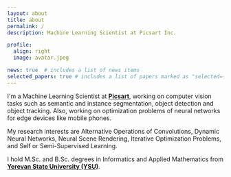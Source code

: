 ```yaml
---
layout: about
title: about
permalink: /
description: Machine Learning Scientist at Picsart Inc.

profile:
  align: right
  image: avatar.jpeg

news: true  # includes a list of news items
selected_papers: true # includes a list of papers marked as "selected={true}"
---
```


I'm a Machine Learning Scientist at <strong><a href="https://www.picsart.com" target="_blank">Picsart</a></strong>, 
working on computer vision tasks such as semantic and instance segmentation, object detection and object tracking. 
Also, working on optimization problems of neural networks for edge devices like mobile phones.

My research interests are Alternative Operations of Convolutions, Dynamic Neural Networks, 
Neural Scene Rendering, Iterative Optimization Problems, and Self or Semi-Supervised Learning.

I hold M.Sc. and B.Sc. degrees in Informatics and Applied Mathematics
from <strong><a href="http://www.ysu.am/ysu/en" target="_blank">Yerevan State University (YSU)</a></strong>.
